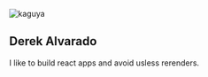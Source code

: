 ![kaguya](https://github.com/user-attachments/assets/efcdd85a-81c2-4f92-82ce-c076ea7a6416)

## Derek Alvarado
I like to build react apps and avoid usless rerenders.



